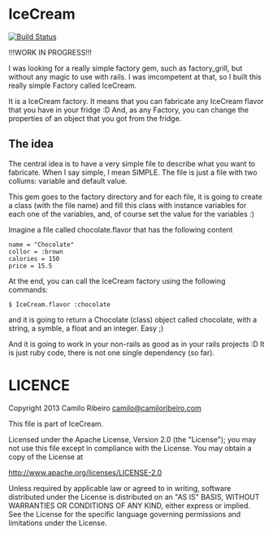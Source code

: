 IceCream
==============

[![Build Status](https://secure.travis-ci.org/camiloribeiro/icecream.png)](http://travis-ci.org/camiloribeiro/icecream)

!!!WORK IN PROGRESS!!!

I was looking for a really simple factory gem, such as factory_grill, but without any magic to use with rails. I was imcompetent at that, so I built this really simple Factory called IceCream.

It is a IceCream factory. It means that you can fabricate any IceCream flavor that you have in your fridge :D And, as any Factory, you can change the properties of an object that you got from the fridge.

The idea
-------
The central idea is to have a very simple file to describe what you want to fabricate. When I say simple, I mean SIMPLE. The file is just a file with two collums: variable and default value.

This gem goes to the factory directory and for each file, it is going to create a class (with the file name) and fill this class with instance variables for each one of the variables, and, of course set the value for the variables :)

Imagine a file called chocolate.flavor that has the following content

    name = "Chocolate"
    collor = :brown
    calories = 150
    price = 15.5

At the end, you can call the IceCream factory using the following commands:
   
    $ IceCream.flavor :chocolate

and it is going to return a Chocolate (class) object called chocolate, with a string, a symble, a float and an integer. Easy ;)

And it is going to work in your non-rails as good as in your rails projects :D It is just ruby code, there is not one single dependency (so far).



LICENCE
=======

Copyright 2013 Camilo Ribeiro camilo@camiloribeiro.com

This file is part of IceCream.

Licensed under the Apache License, Version 2.0 (the "License"); you may not use this file except in compliance with the License. You may obtain a copy of the License at

http://www.apache.org/licenses/LICENSE-2.0

Unless required by applicable law or agreed to in writing, software distributed under the License is distributed on an "AS IS" BASIS, WITHOUT WARRANTIES OR CONDITIONS OF ANY KIND, either express or implied. See the License for the specific language governing permissions and limitations under the License.
